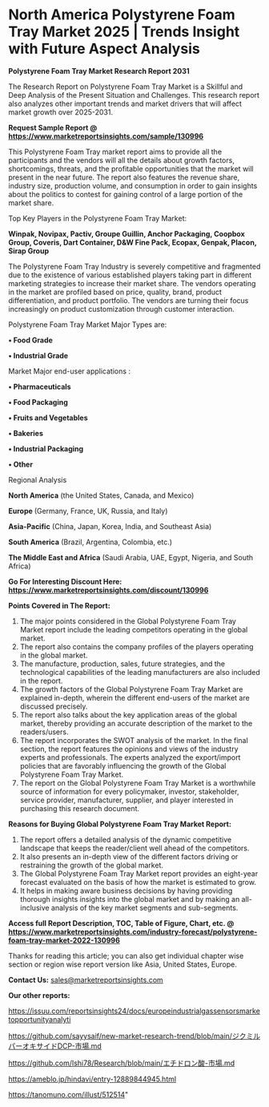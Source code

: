 # North America Polystyrene Foam Tray Market 2025 | Trends Insight with Future Aspect Analysis

<strong>Polystyrene Foam Tray Market Research Report 2031</strong>

The Research Report on Polystyrene Foam Tray Market is a Skillful and Deep Analysis of the Present Situation and Challenges. This research report also analyzes other important trends and market drivers that will affect market growth over 2025-2031.

<strong>Request Sample Report @ <a href=https://www.marketreportsinsights.com/sample/130996>https://www.marketreportsinsights.com/sample/130996</a></strong>

This Polystyrene Foam Tray market report aims to provide all the participants and the vendors will all the details about growth factors, shortcomings, threats, and the profitable opportunities that the market will present in the near future. The report also features the revenue share, industry size, production volume, and consumption in order to gain insights about the politics to contest for gaining control of a large portion of the market share.

Top Key Players in the Polystyrene Foam Tray Market:

<strong>Winpak, Novipax, Pactiv, Groupe Guillin, Anchor Packaging, Coopbox Group, Coveris, Dart Container, D&W Fine Pack, Ecopax, Genpak, Placon, Sirap Group</strong>

The Polystyrene Foam Tray Industry is severely competitive and fragmented due to the existence of various established players taking part in different marketing strategies to increase their market share. The vendors operating in the market are profiled based on price, quality, brand, product differentiation, and product portfolio. The vendors are turning their focus increasingly on product customization through customer interaction.

Polystyrene Foam Tray Market Major Types are:

<strong>• Food Grade

• Industrial Grade</strong>

Market Major end-user applications :

<strong>• Pharmaceuticals

• Food Packaging

• Fruits and Vegetables

• Bakeries

• Industrial Packaging

• Other</strong>

Regional Analysis

</u><strong><b>North America</b></strong> (the United States, Canada, and Mexico)

<strong><b>Europe </b></strong>(Germany, France, UK, Russia, and Italy)

<strong><b>Asia-Pacific</b></strong> (China, Japan, Korea, India, and Southeast Asia)

<strong><b>South America</b></strong> (Brazil, Argentina, Colombia, etc.)

<strong><b>The Middle East and Africa</b></strong> (Saudi Arabia, UAE, Egypt, Nigeria, and South Africa)

<strong>Go For Interesting Discount Here: <a href=https://www.marketreportsinsights.com/discount/130996>https://www.marketreportsinsights.com/discount/130996</a></strong>

<strong>Points Covered in The Report:</strong>
<ol>
  <li>The major points considered in the Global Polystyrene Foam Tray Market report include the leading competitors operating in the global market.</li>
  <li>The report also contains the company profiles of the players operating in the global market.</li>
  <li>The manufacture, production, sales, future strategies, and the technological capabilities of the leading manufacturers are also included in the report.</li>
  <li>The growth factors of the Global Polystyrene Foam Tray Market are explained in-depth, wherein the different end-users of the market are discussed precisely.</li>
  <li>The report also talks about the key application areas of the global market, thereby providing an accurate description of the market to the readers/users.</li>
  <li>The report incorporates the SWOT analysis of the market. In the final section, the report features the opinions and views of the industry experts and professionals. The experts analyzed the export/import policies that are favorably influencing the growth of the Global Polystyrene Foam Tray Market.</li>
  <li>The report on the Global Polystyrene Foam Tray Market is a worthwhile source of information for every policymaker, investor, stakeholder, service provider, manufacturer, supplier, and player interested in purchasing this research document.</li>
</ol>
<strong>Reasons for Buying Global Polystyrene Foam Tray Market Report:</strong>

<ol>
  <li>The report offers a detailed analysis of the dynamic competitive landscape that keeps the reader/client well ahead of the competitors.</li>
  <li>It also presents an in-depth view of the different factors driving or restraining the growth of the global market.</li>
  <li>The Global Polystyrene Foam Tray Market report provides an eight-year forecast evaluated on the basis of how the market is estimated to grow.</li>
  <li>It helps in making aware business decisions by having providing thorough insights insights into the global market and by making an all-inclusive analysis of the key market segments and sub-segments.</li>
</ol>
<strong>Access full Report Description, TOC, Table of Figure, Chart, etc. @ <a href=https://www.marketreportsinsights.com/industry-forecast/polystyrene-foam-tray-market-2022-130996>https://www.marketreportsinsights.com/industry-forecast/polystyrene-foam-tray-market-2022-130996</a></strong>


Thanks for reading this article; you can also get individual chapter wise section or region wise report version like Asia, United States, Europe.

<strong>Contact Us:</strong>
sales@marketreportsinsights.com

<strong>Our other reports:</strong>

<a href=https://issuu.com/reportsinsights24/docs/europeindustrialgassensorsmarketopportunityanalyti>https://issuu.com/reportsinsights24/docs/europeindustrialgassensorsmarketopportunityanalyti</a>

<a href=https://github.com/sayysaif/new-market-research-trend/blob/main/ジクミルパーオキサイドDCP-市場.md>https://github.com/sayysaif/new-market-research-trend/blob/main/ジクミルパーオキサイドDCP-市場.md</a>

<a href=https://github.com/Ishi78/Research/blob/main/エチドロン酸-市場.md>https://github.com/Ishi78/Research/blob/main/エチドロン酸-市場.md</a>

<a href=https://ameblo.jp/hindavi/entry-12889844945.html>https://ameblo.jp/hindavi/entry-12889844945.html</a>

<a href=https://tanomuno.com/illust/512514>https://tanomuno.com/illust/512514</a>"
